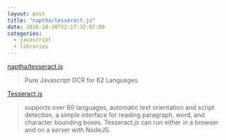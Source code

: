 ```yaml
---
layout: post
title: "naptha/tesseract.js"
date: 2016-10-20T22:17:32-07:00
categories:
  - javascript
  - libraries
---
```


[naptha/tesseract.js](https://github.com/naptha/tesseract.js)

> Pure Javascript OCR for 62 Languages

[Tesseract.js](http://tesseract.projectnaptha.com)

> supports over 60 languages, automatic text orientation and script detection, a simple interface for reading paragraph, word, and character bounding boxes. Tesseract.js can run either in a browser and on a server with NodeJS.
